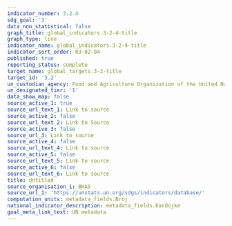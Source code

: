 ```yaml
---
indicator_number: 3.2.4
sdg_goal: '3'
data_non_statistical: false
graph_title: global_indicators.3-2-4-title
graph_type: line
indicator_name: global_indicators.3-2-4-title
indicator_sort_order: 03-02-04
published: true
reporting_status: complete
target_name: global_targets.3-2-title
target_id: '3.2'
un_custodian_agency: Food and Agriculture Organization of the United Nations (FAO)
un_designated_tier: '1'
data_show_map: false
source_active_1: true
source_url_text_1: Link to source
source_active_2: false
source_url_text_2: Link to Source
source_active_3: false
source_url_3: Link to source
source_active_4: false
source_url_text_4: Link to source
source_active_5: false
source_url_text_5: Link to source
source_active_6: false
source_url_text_6: Link to source
title: Untitled
source_organisation_1: BHAS
source_url_1: 'https://unstats.un.org/sdgs/indicators/database/'
computation_units: metadata_fields.Broj
national_indicator_description: metadata_fields.Kardojke
goal_meta_link_text: UN metadata
---
```

